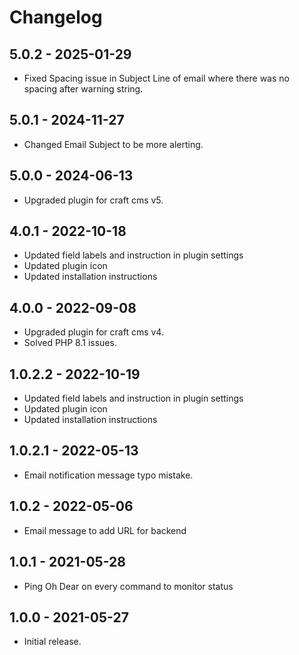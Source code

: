 # Changelog

## 5.0.2 - 2025-01-29
- Fixed Spacing issue in Subject Line of email where there was no spacing after warning string.

## 5.0.1 - 2024-11-27
- Changed Email Subject to be more alerting.

## 5.0.0 - 2024-06-13
- Upgraded plugin for craft cms v5.

## 4.0.1 - 2022-10-18
- Updated field labels and instruction in plugin settings
- Updated plugin icon
- Updated installation instructions

## 4.0.0 - 2022-09-08
- Upgraded plugin for craft cms v4.
- Solved PHP 8.1 issues.

## 1.0.2.2 - 2022-10-19
- Updated field labels and instruction in plugin settings
- Updated plugin icon
- Updated installation instructions

## 1.0.2.1 - 2022-05-13
- Email notification message typo mistake.

## 1.0.2 - 2022-05-06
- Email message to add URL for backend

## 1.0.1 - 2021-05-28
- Ping Oh Dear on every command to monitor status

## 1.0.0 - 2021-05-27
- Initial release.
